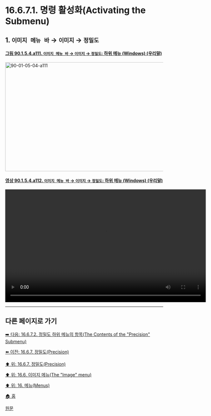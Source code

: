 # 16.6.7.1. 명령 활성화(Activating the Submenu)

## 1. `이미지 메뉴 바` → `이미지` → `정밀도`

<a id="90-01-05-04-a111"></a>

#### [그림 90.1.5.4.a111. `이미지 메뉴 바` → `이미지` → `정밀도`: 하위 메뉴 (Windows) (우리말)](./90-01-05-04-precision.md#90-01-05-04-a111)
<img width="568" height="348" alt="90-01-05-04-a111" src="https://github.com/user-attachments/assets/d8cd0045-f68f-4060-9aca-22502908a79e" />

<a id="90-01-05-04-a112"></a>

#### [영상 90.1.5.4.a112. `이미지 메뉴 바` → `이미지` → `정밀도`: 하위 메뉴 (Windows) (우리말)](./90-01-05-04-precision.md#90-01-05-04-a112)
<video controls="controls" width="640" height="360" src="https://github.com/user-attachments/assets/e22f6c91-c81c-4973-a477-cf66d8c5a812"></video>

***

## 다른 페이지로 가기

[➡️ 다음: 16.6.7.2. 정밀도 하위 메뉴의 항목(The Contents of the "Precision" Submenu)](./16-06-07-02-00-the_contents_of_the_precision_submenu.md)

[⬅️ 이전: 16.6.7. 정밀도(Precision)](./16-06-07-00-precision.md)

[⬆️ 위: 16.6.7. 정밀도(Precision)](./16-06-07-00-precision.md)

[⬆️ 위: 16.6. 이미지 메뉴(The "Image" menu)](./16-06-00-the-image-menu.md)

[⬆️ 위: 16. 메뉴(Menus)](./16-00-menus.md)

[🏠 홈](./00-home.md)

[원문](https://docs.gimp.org/2.10/ko/gimp-image-precision.html#idm26581)